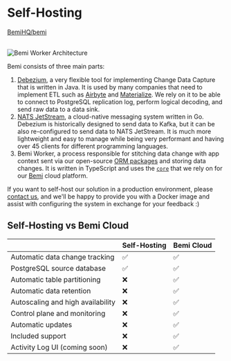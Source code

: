 # Self-Hosting

<a class="github-button" href="https://github.com/BemiHQ/bemi" data-size="large" data-show-count="true" aria-label="Star BemiHQ/bemi on GitHub">BemiHQ/bemi</a>
<br />
<br />

![Bemi Worker Architecture](/img/worker.png)

Bemi consists of three main parts:

1. [Debezium](https://github.com/debezium/debezium), a very flexible tool for implementing Change Data Capture that is written in Java. It is used by many companies that need to implement ETL such as [Airbyte](https://github.com/airbytehq/airbyte) and [Materialize](https://github.com/MaterializeInc/materialize). We rely on it to be able to connect to PostgreSQL replication log, perform logical decoding, and send raw data to a data sink.
2. [NATS JetStream](https://github.com/nats-io/nats-server), a cloud-native messaging system written in Go. Debezium is historically designed to send data to Kafka, but it can be also re-configured to send data to NATS JetStream. It is much more lightweight and easy to manage while being very performant and having over 45 clients for different programming languages.
3. Bemi Worker, a process responsible for stitching data change with app context sent via our open-source [ORM packages](https://docs.bemi.io/#supported-orms) and storing data changes. It is written in TypeScript and uses the [`core`](https://github.com/BemiHQ/bemi) that we rely on for our [Bemi](https://bemi.io/) cloud platform.

If you want to self-host our solution in a production environment, please [contact us](mailto:hi@bemi.io),
and we'll be happy to provide you with a Docker image and assist with configuring the system in exchange for your feedback :)

## Self-Hosting vs Bemi Cloud

|                                   | Self-Hosting  | Bemi Cloud  |
| --------------------------------- | ------------- | ----------- |
| Automatic data change tracking    | ✅            | ✅          |
| PostgreSQL source database        | ✅            | ✅          |
| Automatic table partitioning      | ❌            | ✅          |
| Automatic data retention          | ❌            | ✅          |
| Autoscaling and high availability | ❌            | ✅          |
| Control plane and monitoring      | ❌            | ✅          |
| Automatic updates                 | ❌            | ✅          |
| Included support                  | ❌            | ✅          |
| Activity Log UI (coming soon)     | ❌            | ✅          |
